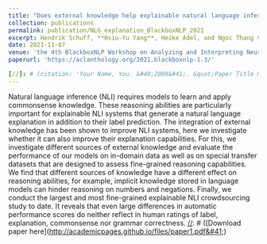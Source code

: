 ```yaml
---
title: "Does external knowledge help explainable natural language inference? automatic evaluation vs. human ratings"
collection: publications
permalink: publication/NLG_explanation_BlackboxNLP_2021
excerpt: Hendrik Schuff, **Hsiu-Yu Yang**, Heike Adel, and Ngoc Thang Vu
date: 2021-11-07
venue: 'the 4th BlackboxNLP Workshop on Analyzing and Interpreting Neural Networks for NLP (COLING)'
paperurl: 'https://aclanthology.org/2021.blackboxnlp-1.3/'

[//]: # (citation: 'Your Name, You. &#40;2009&#41;. &quot;Paper Title Number 1.&quot; <i>Journal 1</i>. 1&#40;1&#41;.')
---
```

Natural language inference (NLI) requires models to learn and apply commonsense knowledge. These reasoning abilities are particularly important for explainable NLI systems that generate a natural language explanation in addition to their label prediction. The integration of external knowledge has been shown to improve NLI systems, here we investigate whether it can also improve their explanation capabilities. For this, we investigate different sources of external knowledge and evaluate the performance of our models on in-domain data as well as on special transfer datasets that are designed to assess fine-grained reasoning capabilities. We find that different sources of knowledge have a different effect on reasoning abilities, for example, implicit knowledge stored in language models can hinder reasoning on numbers and negations. Finally, we conduct the largest and most fine-grained explainable NLI crowdsourcing study to date. It reveals that even large differences in automatic performance scores do neither reflect in human ratings of label, explanation, commonsense nor grammar correctness.
[//]: # ([Download paper here]&#40;http://academicpages.github.io/files/paper1.pdf&#41;)

[//]: # (Recommended citation: Your Name, You. &#40;2009&#41;. "Paper Title Number 1." <i>Journal 1</i>. 1&#40;1&#41;.)